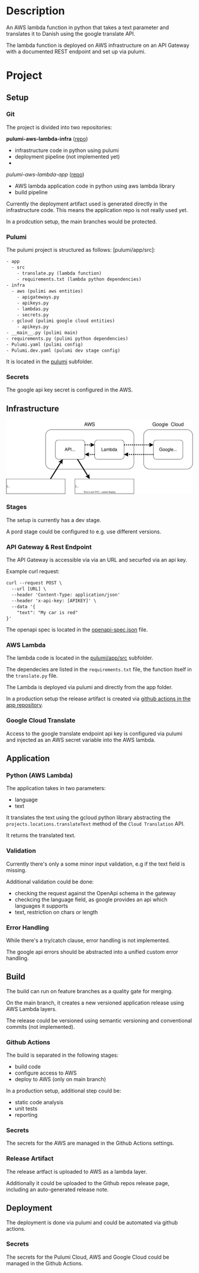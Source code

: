 # Description

An AWS lambda function in python that takes a text parameter and translates it to Danish using the google translate API.

The lambda function is deployed on AWS infrastructure on an API Gateway with a documented REST endpoint and set up via pulumi.

# Project

## Setup

### Git

The project is divided into two repositories:

**pulumi-aws-lambda-infra** ([repo](https://github.com/JavaanseHZ/pulumi-aws-lambda-infra))
- infrastructure code in python using pulumi
- deployment pipeline (not implemented yet)
- 
*pulumi-aws-lambda-app* ([repo](https://github.com/JavaanseHZ/pulumi-aws-lambda-app))
- AWS lambda application code in python using aws lambda library
- build pipeline

Currently the deployment artifact used is generated directly in the infrastructure code.
This means the application repo is not really used yet.

In a prodcution setup, the main branches would be protected.

### Pulumi

The pulumi project is structured as follows: [pulumi/app/src]:
```
- app
  - src
    - translate.py (lambda function)
    - requirements.txt (lambda python dependencies)
- infra
  - aws (pulimi aws entities)
    - apigateways.py
    - apikeys.py
    - lambdas.py
    - secrets.py
  - gcloud (pulimi google cloud entities)
    - apikeys.py 
- __main__.py (pulimi main)
- requirements.py (pulimi python dependencies)
- Pulumi.yaml (pulimi config)
- Pulumi.dev.yaml (pulumi dev stage config)
```
It is located in the [pulumi](https://github.com/JavaanseHZ/pulumi-aws-lambda-infra/tree/main/pulumi/) subfolder.

### Secrets

The google api key secret is configured in the AWS.

## Infrastructure

![infra-](infra.drawio.svg)

### Stages

The setup is currently has a dev stage.

A pord stage could be configured to e.g. use different versions.

### API Gateway & Rest Endpoint

The API Gateway is accessible via via an URL and securfed via an api key.

Example curl request:
```
curl --request POST \
  --url [URL] \
  --header 'Content-Type: application/json' 
  --header 'x-api-key: [APIKEY]' \
  --data '{
	"text": "My car is red"
}'
```

The openapi spec is located in the [openapi-spec.json](https://github.com/JavaanseHZ/pulumi-aws-lambda-infra/blob/main/openapi-spec.json) file.


### AWS Lambda

The lambda code is located in the [pulumi/app/src](https://github.com/JavaanseHZ/pulumi-aws-lambda-infra/tree/main/pulumi/app/src) subfolder.

The dependecies are listed in the ```requirements.txt``` file, the function itself in the ```translate.py``` file.

The Lambda is deployed via pulumi and directly from the app folder.

In a production setup the release artifact is created via [github actions in the app repository](https://github.com/JavaanseHZ/pulumi-aws-lambda-app/blob/main/.github/workflows/build.yaml).

### Google Cloud Translate

Access to the google translate endpoint api key is configured via pulumi and injected as an AWS secret variable into the AWS lambda.

## Application

### Python (AWS Lambda)

The application takes in two parameters:
- language
- text

It translates the text using the gcloud python library abstracting the ```projects.locations.translateText``` method of the ```Cloud Translation``` API.

It returns the translated text.

### Validation

Currently there's only a some minor input validation, e.g if the text field is missing.

Additional validation could be done:
- checking the request against the OpenApi schema in the gateway
- checkcing the language field, as google provides an api which languages it supports
- text, restriction on chars or length

### Error Handling

While there's a try/catch clause, error handling is not implemented.

The google api errors should be abstracted into a unified custom error handling.

## Build

The build can run on feature branches as a quality gate for merging.

On the main branch, it creates a new versioned application release using AWS Lambda layers.

The release could be versioned using semantic versioning and conventional commits (not implemented).

### Github Actions

The build is separated in the following stages:

- build code
- configure access to AWS
- deploy to AWS (only on main branch)

In a production setup, additional step could be:
- static code analysis
- unit tests
- reporting

### Secrets

The secrets for the AWS are managed in the Github Actions settings.

### Release Artifact

The release artfact is uploaded to AWS as a lambda layer.

Additionally it could be uploaded to the Github repos release page, including an auto-generated release note.

## Deployment

The deployment is done via pulumi and could be automated via github actions.

### Secrets

The secrets for the Pulumi Cloud, AWS and Google Cloud could be managed in the Github Actions.